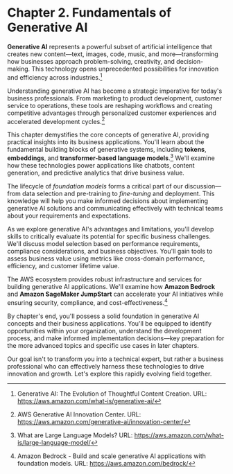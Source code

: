 # Chapter 2. Fundamentals of Generative AI

**Generative AI** represents a powerful subset of artificial intelligence that creates new content—text, images, code, music, and more—transforming how businesses approach problem-solving, creativity, and decision-making. This technology opens unprecedented possibilities for innovation and efficiency across industries.[^100]

Understanding generative AI has become a strategic imperative for today's business professionals. From marketing to product development, customer service to operations, these tools are reshaping workflows and creating competitive advantages through personalized customer experiences and accelerated development cycles.[^101]

This chapter demystifies the core concepts of generative AI, providing practical insights into its business applications. You'll learn about the fundamental building blocks of generative systems, including **tokens**, **embeddings**, and **transformer-based language models**.[^102] We'll examine how these technologies power applications like chatbots, content generation, and predictive analytics that drive business value.

The lifecycle of *foundation models* forms a critical part of our discussion—from data selection and pre-training to *fine-tuning* and deployment. This knowledge will help you make informed decisions about implementing generative AI solutions and communicating effectively with technical teams about your requirements and expectations.

As we explore generative AI's advantages and limitations, you'll develop skills to critically evaluate its potential for specific business challenges. We'll discuss model selection based on performance requirements, compliance considerations, and business objectives. You'll gain tools to assess business value using metrics like cross-domain performance, efficiency, and customer lifetime value.

The AWS ecosystem provides robust infrastructure and services for building generative AI applications. We'll examine how **Amazon Bedrock** and **Amazon SageMaker JumpStart** can accelerate your AI initiatives while ensuring security, compliance, and cost-effectiveness.[^103]

By chapter's end, you'll possess a solid foundation in generative AI concepts and their business applications. You'll be equipped to identify opportunities within your organization, understand the development process, and make informed implementation decisions—key preparation for the more advanced topics and specific use cases in later chapters.

Our goal isn't to transform you into a technical expert, but rather a business professional who can effectively harness these technologies to drive innovation and growth. Let's explore this rapidly evolving field together.

[^100]: Generative AI: The Evolution of Thoughtful Content Creation. URL: <https://aws.amazon.com/what-is/generative-ai/>

[^101]: AWS Generative AI Innovation Center. URL: <https://aws.amazon.com/generative-ai/innovation-center/>

[^102]: What are Large Language Models? URL: <https://aws.amazon.com/what-is/large-language-model/>

[^103]: Amazon Bedrock - Build and scale generative AI applications with foundation models. URL: <https://aws.amazon.com/bedrock/>